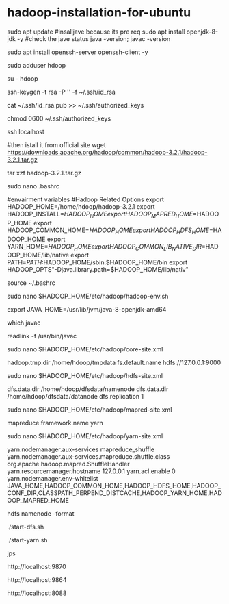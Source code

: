 # hadoop-installation-for-ubuntu
sudo apt update
#insalljave because its pre req
sudo apt install openjdk-8-jdk -y
#check the jave status
java -version; javac -version

sudo apt install openssh-server openssh-client -y

sudo adduser hdoop

su - hdoop

ssh-keygen -t rsa -P '' -f ~/.ssh/id_rsa

cat ~/.ssh/id_rsa.pub >> ~/.ssh/authorized_keys

chmod 0600 ~/.ssh/authorized_keys

ssh localhost

#then istall it from official site
wget https://downloads.apache.org/hadoop/common/hadoop-3.2.1/hadoop-3.2.1.tar.gz


tar xzf hadoop-3.2.1.tar.gz

sudo nano .bashrc

#envairment variables
#Hadoop Related Options
export HADOOP_HOME=/home/hdoop/hadoop-3.2.1
export HADOOP_INSTALL=$HADOOP_HOME
export HADOOP_MAPRED_HOME=$HADOOP_HOME
export HADOOP_COMMON_HOME=$HADOOP_HOME
export HADOOP_HDFS_HOME=$HADOOP_HOME
export YARN_HOME=$HADOOP_HOME
export HADOOP_COMMON_LIB_NATIVE_DIR=$HADOOP_HOME/lib/native
export PATH=$PATH:$HADOOP_HOME/sbin:$HADOOP_HOME/bin
export HADOOP_OPTS"-Djava.library.path=$HADOOP_HOME/lib/nativ"


source ~/.bashrc



sudo nano $HADOOP_HOME/etc/hadoop/hadoop-env.sh

export JAVA_HOME=/usr/lib/jvm/java-8-openjdk-amd64

which javac

readlink -f /usr/bin/javac

sudo nano $HADOOP_HOME/etc/hadoop/core-site.xml


<configuration>
<property>
<name>hadoop.tmp.dir</name>
<value>/home/hdoop/tmpdata</value>
</property>
<property>
<name>fs.default.name</name>
<value>hdfs://127.0.0.1:9000</value>
</property>
</configuration>




sudo nano $HADOOP_HOME/etc/hadoop/hdfs-site.xml

<configuration>
<property>
<name>dfs.data.dir</name>
<value>/home/hdoop/dfsdata/namenode</value>
</property>
<property>
<name>dfs.data.dir</name>
<value>/home/hdoop/dfsdata/datanode</value>
</property>
<property>
<name>dfs.replication</name>
<value>1</value>
</property>
</configuration>



sudo nano $HADOOP_HOME/etc/hadoop/mapred-site.xml

<configuration>
<property>
<name>mapreduce.framework.name</name>
<value>yarn</value>
</property>
</configuration>


sudo nano $HADOOP_HOME/etc/hadoop/yarn-site.xml

<configuration>
<property>
<name>yarn.nodemanager.aux-services</name>
<value>mapreduce_shuffle</value>
</property>
<property>
<name>yarn.nodemanager.aux-services.mapreduce.shuffle.class</name>
<value>org.apache.hadoop.mapred.ShuffleHandler</value>
</property>
<property>
<name>yarn.resourcemanager.hostname</name>
<value>127.0.0.1</value>
</property>
<property>
<name>yarn.acl.enable</name>
<value>0</value>
</property>
<property>
<name>yarn.nodemanager.env-whitelist</name>   
<value>JAVA_HOME,HADOOP_COMMON_HOME,HADOOP_HDFS_HOME,HADOOP_CONF_DIR,CLASSPATH_PERPEND_DISTCACHE,HADOOP_YARN_HOME,HADOOP_MAPRED_HOME</value>
</property>
</configuration>






hdfs namenode -format



./start-dfs.sh


./start-yarn.sh


jps


http://localhost:9870


http://localhost:9864


http://localhost:8088


